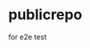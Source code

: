 # publicrepo
for e2e test






































































































































































































































































































































































































































































































































































































































































































































































































































































































































































































































































































































































































































































































































































































































































































































































































































































































































































































































































































































































































































































































































































































































































































































































































































































































































































































































































































































































































































































































































































































































